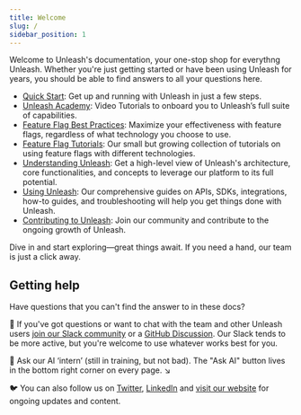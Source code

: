 ```yaml
---
title: Welcome
slug: /
sidebar_position: 1
---
```



Welcome to Unleash's documentation, your one-stop shop for everythng Unleash. Whether you're just getting started or have been using Unleash for years, you should be able to find answers to all your questions here.

- [Quick Start](/quickstart): Get up and running with Unleash in just a few steps.
- [Unleash Academy](/unleash-academy/introduction): Video Tutorials to onboard you to Unleash’s full suite of capabilities.
- [Feature Flag Best Practices](/topics): Maximize your effectiveness with feature flags, regardless of what technology you choose to use.
- [Feature Flag Tutorials](/feature-flag-tutorials): Our small but growing collection of tutorials on using feature flags with different technologies.
- [Understanding Unleash](/understanding-unleash): Get a high-level view of Unleash's architecture, core functionalities, and concepts to leverage our platform to its full potential.
- [Using Unleash](/using-unleash): Our comprehensive guides on APIs, SDKs, integrations, how-to guides, and troubleshooting will help you get things done with Unleash.
- [Contributing to Unleash](/contributing): Join our community and contribute to the ongoing growth of Unleash.

Dive in and start exploring—great things await. If you need a hand, our team is just a click away.

## Getting help

Have questions that you can't find the answer to in these docs? 

💬 If you've got questions or want to chat with the team and other Unleash users [join our Slack community](https://slack.unleash.run/) or a [GitHub Discussion](https://github.com/orgs/Unleash/discussions). Our Slack tends to be more active, but you're welcome to use whatever works best for you.

🤖 Ask our AI ‘intern’ (still in training, but not bad). The "Ask AI" button lives in the bottom right corner on every page. ↘  

🐦 You can also follow us on [Twitter](https://twitter.com/getunleash 'Unleash on Twitter'), [LinkedIn](https://www.linkedin.com/company/getunleash/ 'Unleash on LinkedIn') and [visit our website](https://getunleash.io/) for ongoing updates and content.


